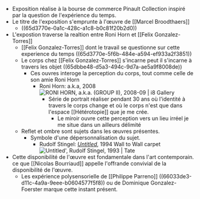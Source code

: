 - Exposition réalise à la bourse de commerce Pinault Collection inspiré par la question de l'expérience du temps.
- Le titre de l'exposition s'emprunte à l'œuvre de [[Marcel Broodthaers]]
	- ((65d3770e-0a1c-428c-a1c8-b0c81f20b2d0))
- L'expostion traverse la realtion entre Roni Horn et [[Felix Gonzalez-Torres]]
	- [[Felix Gonzalez-Torres]] dont le travail se questionne sur cette experience du temps ((65d3770e-5f6b-484e-a594-ef933a2f3851))
	- Le corps chez [[Felix Gonzalez-Torres]] s'incarne peut il s'incarne à travers les objet ((65dbbe48-d5a3-494c-9d7a-ae5a9f8008de))
		- Ces ouvres interoge la perception du corps, tout comme celle de son amie Roni Horn
			- Roni Horn: a.k.a, 2008 ![RONI HORN, a.k.a. (GROUP II), 2008-09 | i8 Gallery](https://artlogic-res.cloudinary.com/w_1500,h_1500,c_limit,f_auto,fl_lossy,q_auto/artlogicstorage/i8/images/view/54628232dae6fbce91cdb13845dc640dj.jpg)
				- Série de portrait réaliser pendant 30 ans où l'identité à travers le corps change et où le corps n'est que dans l'espace [[Hétérotopie]] que je me crée.
					- Le miroir ouvre cette perception vers un lieu irréel je me situe dans un ailleurs délimité
	- Reflet et ombre sont sujets dans les œuvres présentes.
		- Symbole d'une dépersonnalisation du sujet.
			- Rudolf Stingel: [*Untitled*](https://www.tate.org.uk/art/artworks/stingel-untitled-t14769), 1994 Wall to Wall carpet ![Untitled', Rudolf Stingel, 1993 | Tate](https://media.tate.org.uk/art/images/work/T/T14/T14769_10.jpg)
- Cette disponibilité de l'œuvre est fondamentale dans l'art contemporain. ce que [[Nicolas Bourriaud]] appelle l'offrande convivial de la disponibilité de l'œuvre.
	- Les expérience polysensorielle de [[Philippe Parreno]] ((66033de3-d11c-4a9a-9eee-b0604577f5f8)) ou de Dominique Gonzalez-Foerster marque cette instant présent.